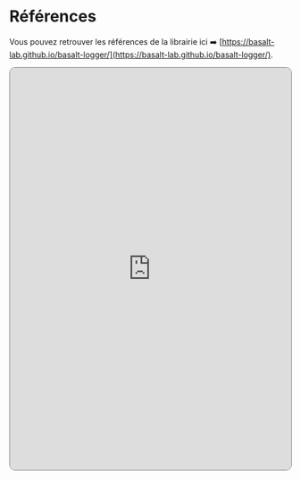 # **Références**

Vous pouvez retrouver les références de la librairie ici ➡️ [https://basalt-lab.github.io/basalt-logger/](https://basalt-lab.github.io/basalt-logger/).

<iframe src="https://basalt-lab.github.io/basalt-logger/" style="width: 100%; height: 720px; border-radius: 10px; border: 1px solid gray;"></iframe>

<script data-name="BMC-Widget"
    data-cfasync="false"
    src="https://cdnjs.buymeacoffee.com/1.0.0/widget.prod.min.js"
    data-id="necrelox"
    data-description="Support me on Buy me a coffee!"
    data-message="Merci de votre visite!"
    data-color="#5F7FFF"
    data-position="Right"
    data-x_margin="18"
    data-y_margin="22" />
